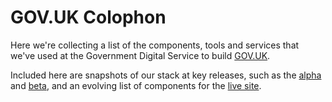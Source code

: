 # GOV.UK Colophon

Here we're collecting a list of the components, tools and services that we've used at the Government Digital Service to build [GOV.UK](https://www.gov.uk/).

Included here are snapshots of our stack at key releases, such as the [alpha](https://github.com/alphagov/colophon/blob/master/alpha.md) and [beta](https://github.com/alphagov/colophon/blob/master/beta.md), and an evolving list of components for the [live site](https://github.com/alphagov/colophon/blob/master/live.md).
